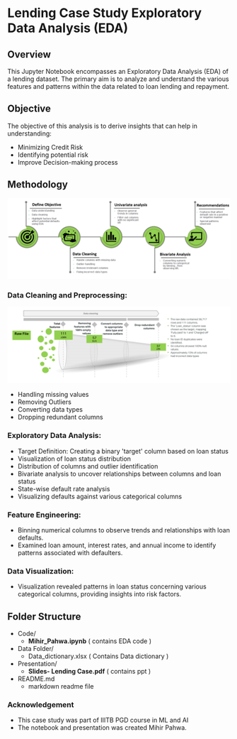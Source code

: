 # Lending Case Study Exploratory Data Analysis (EDA)

## Overview
This Jupyter Notebook encompasses an Exploratory Data Analysis (EDA) of a lending dataset. The primary aim is to analyze and understand the various features and patterns within the data related to loan lending and repayment.

## Objective
The objective of this analysis is to derive insights that can help in understanding:
- Minimizing Credit Risk
- Identifying potential risk 
- Improve Decision-making process

## Methodology
![EDA Process](presentation/EDA%20process%20image.png)
### Data Cleaning and Preprocessing:
![Data cleaning ](presentation/Data%20cleaning.png)

- Handling missing values
- Removing Outliers
- Converting data types
- Dropping redundant columns

### Exploratory Data Analysis:
- Target Definition: Creating a binary 'target' column based on loan status
- Visualization of loan status distribution
- Distribution of columns and outlier identification
- Bivariate analysis to uncover relationships between columns and loan status
- State-wise default rate analysis
- Visualizing defaults against various categorical columns

### Feature Engineering:
- Binning numerical columns to observe trends and relationships with loan defaults.
- Examined loan amount, interest rates, and annual income to identify patterns associated with defaulters.

### Data Visualization:
- Visualization revealed patterns in loan status concerning various categorical columns, providing insights into risk factors.


## Folder Structure
- Code/
  - **Mihir_Pahwa.ipynb** ( contains EDA code )   
- Data Folder/
  - Data_dictionary.xlsx ( Contains Data dictionary ) 
- Presentation/
  - **Slides- Lending Case.pdf** ( contains ppt ) 
- README.md
  - markdown readme file 

### Acknowledgement  
- This case study was part of IIITB PGD course in ML and AI
- The notebook and presentation was created Mihir Pahwa.  
